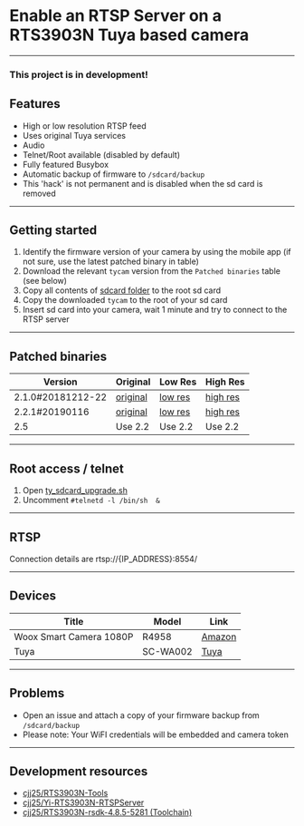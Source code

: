 # Enable an RTSP Server on a RTS3903N Tuya based camera
<hr>

### This project is in development!

## Features
- High or low resolution RTSP feed
- Uses original Tuya services
- Audio
- Telnet/Root available (disabled by default)
- Fully featured Busybox
- Automatic backup of firmware to `/sdcard/backup`
- This 'hack' is not permanent and is disabled when the sd card is removed
<hr>

## Getting started
1. Identify the firmware version of your camera by using the mobile app (if not sure, use the latest patched binary in table)
2. Download the relevant `tycam` version from the `Patched binaries` table (see below)
3. Copy all contents of [sdcard folder](sdcard) to the root sd card
4. Copy the downloaded `tycam` to the root of your sd card
5. Insert sd card into your camera, wait 1 minute and try to connect to the RTSP server
<hr>

## Patched binaries
| Version           | Original                                              | Low Res                                            | High Res                                             |
|-------------------|-------------------------------------------------------|----------------------------------------------------|------------------------------------------------------|
| 2.1.0#20181212-22 | [original](binaries/2.1.0#20181212-22/original/tycam) | [low res](binaries/2.1.0#20181212-22/lowres/tycam) | [high res](binaries/2.1.0#20181212-22/highres/tycam) |
| 2.2.1#20190116    | [original](binaries/2.2.1#20190116/original/tycam)    | [low res](binaries/2.2.1#20190116/lowres/tycam)    | [high res](binaries/2.2.1#20190116/highres/tycam)    |
| 2.5               | Use 2.2                                               | Use 2.2                                            | Use 2.2                                              |
<hr>

## Root access / telnet
1. Open [ty_sdcard_upgrade.sh](sdcard/tuya/upg/ty_sdcard_upgrade.sh)
2. Uncomment `#telnetd -l /bin/sh  &`
<hr>

## RTSP
Connection details are rtsp://{IP_ADDRESS}:8554/
<hr>

## Devices
| Title                   | Model    | Link                                                           |
|-------------------------|----------|----------------------------------------------------------------|
| Woox Smart Camera 1080P | R4958    | [Amazon](https://shorturl.at/jxQZ5)                            |
| Tuya                    | SC-WA002 | [Tuya](https://go.tuya.com/en/productDetail?code=83jsuq4jbqz8) |

<hr>

## Problems
- Open an issue and attach a copy of your firmware backup from `/sdcard/backup`
- Please note: Your WiFI credentials will be embedded and camera token
<hr>

## Development resources
- [cjj25/RTS3903N-Tools](https://github.com/cjj25/RTS3903N-Tools)
- [cjj25/Yi-RTS3903N-RTSPServer](https://github.com/cjj25/Yi-RTS3903N-RTSPServer)
- [cjj25/RTS3903N-rsdk-4.8.5-5281 (Toolchain)](https://github.com/cjj25/RTS3903N-rsdk-4.8.5-5281)
